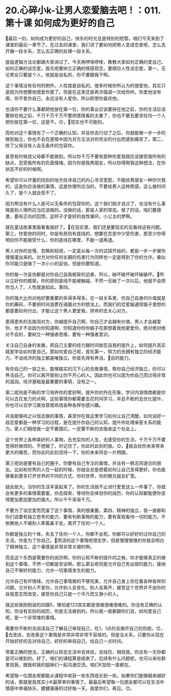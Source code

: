 # 20.心碎小k-让男人恋爱脑去吧！：011.第十课 如何成为更好的自己

🎼最后一刻，如何成为更好的自己，快乐的时光总是特别的短暂。咱们今天来到了课堂的最后一章节了。在过去的课里，我们讲了要如何把男人变成恋爱呢，怎么去开展一段关系，怎么去正确的处理一段关系。

底层逻辑方法论都跟大家讲过了。今天再啰嗦啰嗦，教教大家如何正确的爱自己，如何正确的谈恋爱。首先呢要树立正确的情感观念，要顺应人性谈恋爱。第一，无论男女只要是个人，他就是自私的，你不要跟我干啊。

这个事情没有任何的例外，人性就是自私的。很多时候你所认为的很爱他，其实只是因为你想要他很爱你罢了。但是在这里还是再次强调一次给你听。你爱他没有用，你不爱你自己，永远没有人爱你。所以即使你喜欢他。

也请你不要什么事都把他放在第一位，你的事业应该要排在他之前，你的生活应该要排在他之前，千万千万千万不要把感情看的太重了，你也不要去要求任何一个人把你放在第一位，这是不。😊，🎼现实也不可能的。

而你对这个事情有了一个正确的认知，并且你去行动了之后，你就能够一步一步的做到独立，你也不会在感情中因为对方无法对你完全的付出而感到痛苦了。第二，除了父母没有人会无条件的包容你。

甚至有时候连父母都不能做到。所以你千万不要有那种你爱我就应该接受我所有的缺点，忍受我所有的负面情绪。因为你是我男朋友，所以你得帮我这种想法，在你状态不好的时候啊。

希望你可以尽量的找别的地方找寻自己的内心寻求宽慰，不能给男朋友一种你欠我的，这是你应该做的事情，这是你理所应当的，不要给男人这种质感。这么做时间久了，是个人就会受不了。

因为啊没有什么人是可以无条件的包容你的。这个我们刚才说过了，也没有什么事情是别人理所应当应该做的。没做的话，那是人家的常态。做了的话，咱们要感激，要有正向的回馈。这样子才是好的良性循环。小公主的梦啊。

就在童话故事里面看看就好了。🎼在现实里，我们还是要现实的去看待这些问题。第三，你爱他的同时，你是有原则有底线的。想要在恋爱中少受伤害，那至少你得明白你不能接受什么，你的底线在哪里，不能一退再退。

男人对你的怠慢、忽略和轻视，一定是从每一次的试探开始的，都是一步一步被你慢慢灌出来的。对方对你任何长期的伤害行为同样也一定是得到了你的允许。看似你可能只是做了一次小小的妥协。但是你要知道。

你的每一次妥协都是对你自己自我框架的迫害，所以，破坏破坏破坏破破坏。🎼所以立好你的框架，你的原则底线不能被触碰，不然一旦破了一次以后，他就不会把你当人了。人性就是如此。第四。

你的强大比你对他好要重要的多得多得多。在一段关系里，你自己自身的价值就是你的筹码，不要把时间浪费在琢磨对方的想法上。而我们的恋爱脑通常脑子里想的都是要如何付出，才能让这个男人更爱我，拼命的去关心对方。

患得患失的去揣测对方，你越提升自己啊，你自己才会越有价值，男人才会越爱你，他才不会因为你知道啊，你知道你你你脑子在那想着我他更爱你，绝对绝对绝对不会的，要树立一种强者思维，要有一种强者意识。

关注自己自身的发展，把自己主要的经力跟时间放在自我的提升上，如何提升其实就是学会如何爱自己。那如何爱自己呢，首先第一，努力的去拥有独立的经济能力，不谈经济的独立都是唯独立。你首先得有养活。🎼自的能力。

有你自己的一技之长，能够踏实的沉下心的去做事情，帮你自己经济独立，你可以养活自己。你可以离开那些让你不开心的人。因此你也可以因为你自己而过得非常的滋润。经济基础是最重要的事情，没有之一。

第二呢则是不断的学习培养你的爱好啊，提升你的外在形象，学识内涵情商都是你可以去花发力的点啊，这些事情你都需要去花时间学习，并且不断的去优化提升，你也可以去学习美妆穿搭烘焙各种各样你感兴趣。

并且能够持之以恒去做的事情，甚至你在我这里学习如何让自己清醒，如何谈好一段恋爱都是一种学习的过程，是在提升你自己的认知，提升你处理亲密关系的能力。家人们相信我一定不要摆烂，一定要不断的去吸收这个社会上。

这个世界上各种美好的人事物，去充实你的人生，去感受你的生活，千万千万不要觉得好麻烦的。不想做了。你记住了，你此时此刻的放。😊，🎼就会给你未来带来更大的痛苦。而你此时此刻坚持一下，你的未来将会一片明朗。

第三呢则是要有自己的圈子。你要有自己专注的事情，并且有一群志同道合的朋友。比如和优秀的人在一起的时候，你就会总是想着如何让自己变得更好。你也能够看到更多打开世界的不同的方式，你的世界，你的眼光就会扩宽。

就会放大。当你的生活丰富起来了。你的生活就不止进行爱爱这么一件事了，你就会有更多的事情需要着，你去探索，等待你去体验你的阅历，你的认知都能使你变得更加更加更加的强大。所以千千渐渐千万。

不要为了谈恋爱而荒废了这个事情，真的很重要。第四，精神的独立，我一直都和你们说要有独立思考的能力，要有判断事物的能力，要有客观看待一切的能力，不依赖他人不被别人牵着鼻子走。离开了任何一个人。

你都是独立的个体，失去了任何一个人，你都不会死。你都可以好好的过你自己的生活，你是为了你自己。🎼而活的这个事情呢很玄学，但是慢慢慢慢的你就会明白了精神独立，这个事情是非常非常关键的啊。

而且这个东西是需要你的阅历啊，你的认知不断的提升的之候，你才能够真正的做到这个事情，不然一切都是空谈啊。那么第五呢则是允许自己有出错的能力，接纳自己不够好的能力，允许一切事情发生的能力。

允许自己有坏情绪，允许自己事情做的不够完美，允许自己身上存在着各种各样的问题，允许别人不爱你，允许别人会变化，别人会离开，接受这个世界并不由你的自我意志而改变，接受你自己只是一个平凡而又渺小的人。

就这些我刚刚说的四跟5，哪怕是123其实都是很难很难很难的。你没有正确的认知，你没有实际的阅历，你是无法做到的。所以我一直都跟你们说，如何爱自己呢，是一个非常难的事情。

需要你不断的去阅读自己了解自己审视自己，在1。1点的去揭开自己的伤疤。😊，🎼去改进，去改善这个事情是非常非常非常不容易的。但是没关系，只要你从现在开始好好的去对待自己，好好的审视自己，给自己一点时间。

带着正确的想法，正确的认知去生活中去体验，去经历，相信我，你总有一天你都是可以做到的。好了，咱们的课程算是结束了。后续有什么问题呢，也可以来社群里找我，跟我和我的姐妹们一起沟通交流。咱们K加班一直都在。

希望每一位朋友呢都能从课程中收获一些东西成长到一些。如果你们能够越来越好的话，那就是我其实小K最荣幸的事情了。最最后希望每一位朋友都可以在生活中情感中幸福快乐，健健康康的过好每一天，我爱你们，再见。😊。

